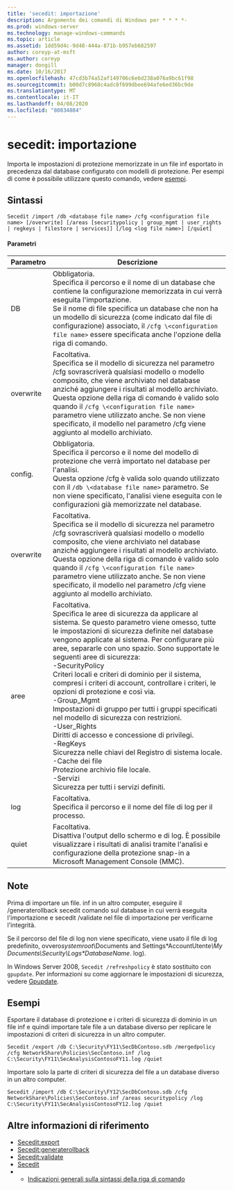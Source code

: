 ```yaml
---
title: 'secedit: importazione'
description: Argomento dei comandi di Windows per * * * *-
ms.prod: windows-server
ms.technology: manage-windows-commands
ms.topic: article
ms.assetid: 1dd59d4c-9d48-444a-871b-b957eb682597
author: coreyp-at-msft
ms.author: coreyp
manager: dongill
ms.date: 10/16/2017
ms.openlocfilehash: 47cd3b74a52af149706c6e6d238a076a9bc61f98
ms.sourcegitcommit: b00d7c8968c4adc8f699dbee694afe6ed36bc9de
ms.translationtype: MT
ms.contentlocale: it-IT
ms.lasthandoff: 04/08/2020
ms.locfileid: "80834884"
---
```

# <a name="seceditimport"></a>secedit: importazione



Importa le impostazioni di protezione memorizzate in un file inf esportato in precedenza dal database configurato con modelli di protezione. Per esempi di come è possibile utilizzare questo comando, vedere [esempi](#BKMK_Examples).

## <a name="syntax"></a>Sintassi

```
Secedit /import /db <database file name> /cfg <configuration file name> [/overwrite] [/areas [securitypolicy | group_mgmt | user_rights | regkeys | filestore | services]] [/log <log file name>] [/quiet]
```

#### <a name="parameters"></a>Parametri

|Parametro|Descrizione|
|---------|-----------|
|DB|Obbligatoria.</br>Specifica il percorso e il nome di un database che contiene la configurazione memorizzata in cui verrà eseguita l'importazione.</br>Se il nome di file specifica un database che non ha un modello di sicurezza (come indicato dal file di configurazione) associato, il `/cfg \<configuration file name>` essere specificata anche l'opzione della riga di comando.|
|overwrite|Facoltativa.</br>Specifica se il modello di sicurezza nel parametro /cfg sovrascriverà qualsiasi modello o modello composito, che viene archiviato nel database anziché aggiungere i risultati al modello archiviato.</br>Questa opzione della riga di comando è valido solo quando il `/cfg \<configuration file name>` parametro viene utilizzato anche. Se non viene specificato, il modello nel parametro /cfg viene aggiunto al modello archiviato.|
|config.|Obbligatoria.</br>Specifica il percorso e il nome del modello di protezione che verrà importato nel database per l'analisi.</br>Questa opzione /cfg è valida solo quando utilizzato con il `/db \<database file name>` parametro. Se non viene specificato, l'analisi viene eseguita con le configurazioni già memorizzate nel database.|
|overwrite|Facoltativa.</br>Specifica se il modello di sicurezza nel parametro /cfg sovrascriverà qualsiasi modello o modello composito, che viene archiviato nel database anziché aggiungere i risultati al modello archiviato.</br>Questa opzione della riga di comando è valido solo quando il `/cfg \<configuration file name>` parametro viene utilizzato anche. Se non viene specificato, il modello nel parametro /cfg viene aggiunto al modello archiviato.|
|aree|Facoltativa.</br>Specifica le aree di sicurezza da applicare al sistema. Se questo parametro viene omesso, tutte le impostazioni di sicurezza definite nel database vengono applicate al sistema. Per configurare più aree, separarle con uno spazio. Sono supportate le seguenti aree di sicurezza:</br>-SecurityPolicy</br>    Criteri locali e criteri di dominio per il sistema, compresi i criteri di account, controllare i criteri, le opzioni di protezione e così via.</br>-Group_Mgmt</br>    Impostazioni di gruppo per tutti i gruppi specificati nel modello di sicurezza con restrizioni.</br>-User_Rights</br>    Diritti di accesso e concessione di privilegi.</br>-RegKeys</br>    Sicurezza nelle chiavi del Registro di sistema locale.</br>-Cache dei file</br>    Protezione archivio file locale.</br>-Servizi</br>    Sicurezza per tutti i servizi definiti.|
|log|Facoltativa.</br>Specifica il percorso e il nome del file di log per il processo.|
|quiet|Facoltativa.</br>Disattiva l'output dello schermo e di log. È possibile visualizzare i risultati di analisi tramite l'analisi e configurazione della protezione snap-in a Microsoft Management Console (MMC).|

## <a name="remarks"></a>Note

Prima di importare un file. inf in un altro computer, eseguire il /generaterollback secedit comando sul database in cui verrà eseguita l'importazione e secedit /validate nel file di importazione per verificarne l'integrità.

Se il percorso del file di log non viene specificato, viene usato il file di log predefinito, ovvero*systemroot*\Documents and Settings\*AccountUtente<em>\My Documents\Security\Logs\*DatabaseName</em>. log).

In Windows Server 2008, `Secedit /refreshpolicy` è stato sostituito con `gpupdate`. Per informazioni su come aggiornare le impostazioni di sicurezza, vedere [Gpupdate](gpupdate.md).

## <a name="examples"></a><a name=BKMK_Examples></a>Esempi

Esportare il database di protezione e i criteri di sicurezza di dominio in un file inf e quindi importare tale file a un database diverso per replicare le impostazioni di criteri di sicurezza in un altro computer.
```
Secedit /export /db C:\Security\FY11\SecDbContoso.sdb /mergedpolicy /cfg NetworkShare\Policies\SecContoso.inf /log C:\Security\FY11\SecAnalysisContosoFY11.log /quiet
```
Importare solo la parte di criteri di sicurezza del file a un database diverso in un altro computer.
```
Secedit /import /db C:\Security\FY12\SecDbContoso.sdb /cfg NetworkShare\Policies\SecContoso.inf /areas securitypolicy /log C:\Security\FY11\SecAnalysisContosoFY12.log /quiet
```

## <a name="additional-references"></a>Altre informazioni di riferimento

-   [Secedit:export](secedit-export.md)
-   [Secedit:generaterollback](secedit-generaterollback.md)
-   [Secedit:validate](secedit-validate.md)
-   [Secedit](secedit.md)
-   - [Indicazioni generali sulla sintassi della riga di comando](command-line-syntax-key.md)
